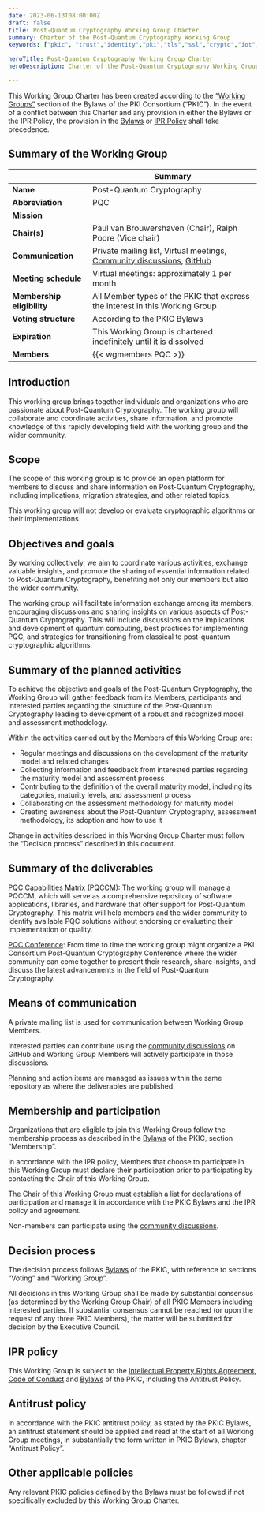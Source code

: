 ```yaml
---
date: 2023-06-13T08:00:00Z
draft: false
title: Post-Quantum Cryptography Working Group Charter
summary: Charter of the Post-Quantum Cryptography Working Group
keywords: ["pkic", "trust","identity","pki","tls","ssl","crypto","iot","devices", "consortium"]

heroTitle: Post-Quantum Cryptography Working Group Charter
heroDescription: Charter of the Post-Quantum Cryptography Working Group

---
```


This Working Group Charter has been created according to the [“Working Groups”](/bylaws/#9-working-groups) section of the Bylaws of the PKI Consortium (“PKIC”). In the event of a conflict between this Charter and any provision in either the Bylaws or the IPR Policy, the provision in the [Bylaws](/bylaws/) or [IPR Policy](/ipr/) shall take precedence.

## Summary of the Working Group

| | Summary |
|-|-|
| **Name** |  Post-Quantum Cryptography |
| **Abbreviation** | PQC |
| **Mission** | |
| **Chair(s)** | Paul van Brouwershaven (Chair), Ralph Poore (Vice chair) |
| **Communication** | Private mailing list, Virtual meetings, [Community discussions](https://github.com/pkic/community/discussions/categories/pki-maturity-model-pkimm), [GitHub](https://github.com/pkic/pkimm) |
| **Meeting schedule** | Virtual meetings: approximately 1 per month |
| **Membership eligibility** | All Member types of the PKIC that express the interest in this Working Group |
| **Voting structure** | According to the PKIC Bylaws |
| **Expiration** | This Working Group is chartered indefinitely until it is dissolved |
| **Members** | {{< wgmembers PQC >}} |

## Introduction

This working group brings together individuals and organizations who are passionate about Post-Quantum Cryptography. The working group will collaborate and coordinate activities, share information, and promote knowledge of this rapidly developing field with the working group and the wider community.

## Scope

The scope of this working group is to provide an open platform for members to discuss and share information on Post-Quantum Cryptography, including implications, migration strategies, and other related topics.

This working group will not develop or evaluate cryptographic algorithms or their implementations.

## Objectives and goals

By working collectively, we aim to coordinate various activities, exchange valuable insights, and promote the sharing of essential information related to Post-Quantum Cryptography, benefiting not only our members but also the wider community.

The working group will facilitate information exchange among its members, encouraging discussions and sharing insights on various aspects of Post-Quantum Cryptography. This will include discussions on the implications and development of quantum computing, best practices for implementing PQC, and strategies for transitioning from classical to post-quantum cryptographic algorithms.

## Summary of the planned activities

To achieve the objective and goals of the Post-Quantum Cryptography, the Working Group will gather feedback from its Members, participants and interested parties regarding the structure of the Post-Quantum Cryptography leading to development of a robust and recognized model and assessment methodology.

Within the activities carried out by the Members of this Working Group are:
- Regular meetings and discussions on the development of the maturity model and related changes
- Collecting information and feedback from interested parties regarding the maturity model and assessment process
- Contributing to the definition of the overall maturity model, including its categories, maturity levels, and assessment process
- Collaborating on the assessment methodology for maturity model
- Creating awareness about the Post-Quantum Cryptography, assessment methodology, its adoption and how to use it

Change in activities described in this Working Group Charter must follow the “Decision process” described in this document.

## Summary of the deliverables

[PQC Capabilities Matrix (PQCCM)](https://pkic.org/pqccm/): The working group will manage a PQCCM, which will serve as a comprehensive repository of software applications, libraries, and hardware that offer support for Post-Quantum Cryptography. This matrix will help members and the wider community to identify available PQC solutions without endorsing or evaluating their implementation or quality.

[PQC Conference](https://pkic.org/events/2023/pqc-conference-amsterdam-nl/): From time to time the working group might organize a PKI Consortium Post-Quantum Cryptography Conference where the wider community can come together to present their research, share insights, and discuss the latest advancements in the field of Post-Quantum Cryptography.

## Means of communication

A private mailing list is used for communication between Working Group Members.

Interested parties can contribute using the [community discussions](https://github.com/pkic/community/discussions) on GitHub and Working Group Members will actively participate in those discussions. 

Planning and action items are managed as issues within the same repository as where the deliverables are published.

## Membership and participation

Organizations that are eligible to join this Working Group follow the membership process as described in the [Bylaws](https://pkic.org/bylaws) of the PKIC, section “Membership”.

In accordance with the IPR policy, Members that choose to participate in this Working Group must declare their participation prior to participating by contacting the Chair of this Working Group.

The Chair of this Working Group must establish a list for declarations of participation and manage it in accordance with the PKIC Bylaws and the IPR policy and agreement.

Non-members can participate using the [community discussions](https://github.com/pkic/community/discussions).

## Decision process

The decision process follows [Bylaws](https://pkic.org/bylaws) of the PKIC, with reference to sections “Voting” and “Working Group”.

All decisions in this Working Group shall be made by substantial consensus (as determined by the Working Group Chair) of all PKIC Members including interested parties. If substantial consensus cannot be reached (or upon the request of any three PKIC Members), the matter will be submitted for decision by the Executive Council.

## IPR policy

This Working Group is subject to the [Intellectual Property Rights Agreement](https://pkic.org/ipr), [Code of Conduct](https://pkic.org/code-of-conduc) and [Bylaws](https://pkic.org/bylaws) of the PKIC, including the Antitrust Policy.

## Antitrust policy

In accordance with the PKIC antitrust policy, as stated by the PKIC Bylaws, an antitrust statement should be applied and read at the start of all Working Group meetings, in substantially the form written in PKIC Bylaws, chapter “Antitrust Policy”.

## Other applicable policies

Any relevant PKIC policies defined by the Bylaws must be followed if not specifically excluded by this Working Group Charter.


